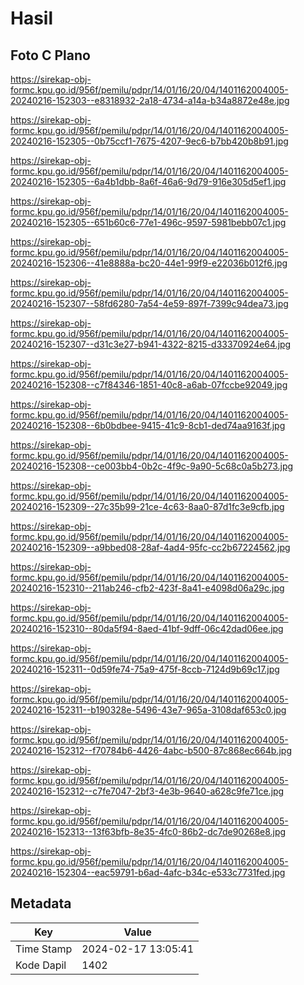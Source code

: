 # Hasil

## Foto C Plano

https://sirekap-obj-formc.kpu.go.id/956f/pemilu/pdpr/14/01/16/20/04/1401162004005-20240216-152303--e8318932-2a18-4734-a14a-b34a8872e48e.jpg

https://sirekap-obj-formc.kpu.go.id/956f/pemilu/pdpr/14/01/16/20/04/1401162004005-20240216-152305--0b75ccf1-7675-4207-9ec6-b7bb420b8b91.jpg

https://sirekap-obj-formc.kpu.go.id/956f/pemilu/pdpr/14/01/16/20/04/1401162004005-20240216-152305--6a4b1dbb-8a6f-46a6-9d79-916e305d5ef1.jpg

https://sirekap-obj-formc.kpu.go.id/956f/pemilu/pdpr/14/01/16/20/04/1401162004005-20240216-152305--651b60c6-77e1-496c-9597-5981bebb07c1.jpg

https://sirekap-obj-formc.kpu.go.id/956f/pemilu/pdpr/14/01/16/20/04/1401162004005-20240216-152306--41e8888a-bc20-44e1-99f9-e22036b012f6.jpg

https://sirekap-obj-formc.kpu.go.id/956f/pemilu/pdpr/14/01/16/20/04/1401162004005-20240216-152307--58fd6280-7a54-4e59-897f-7399c94dea73.jpg

https://sirekap-obj-formc.kpu.go.id/956f/pemilu/pdpr/14/01/16/20/04/1401162004005-20240216-152307--d31c3e27-b941-4322-8215-d33370924e64.jpg

https://sirekap-obj-formc.kpu.go.id/956f/pemilu/pdpr/14/01/16/20/04/1401162004005-20240216-152308--c7f84346-1851-40c8-a6ab-07fccbe92049.jpg

https://sirekap-obj-formc.kpu.go.id/956f/pemilu/pdpr/14/01/16/20/04/1401162004005-20240216-152308--6b0bdbee-9415-41c9-8cb1-ded74aa9163f.jpg

https://sirekap-obj-formc.kpu.go.id/956f/pemilu/pdpr/14/01/16/20/04/1401162004005-20240216-152308--ce003bb4-0b2c-4f9c-9a90-5c68c0a5b273.jpg

https://sirekap-obj-formc.kpu.go.id/956f/pemilu/pdpr/14/01/16/20/04/1401162004005-20240216-152309--27c35b99-21ce-4c63-8aa0-87d1fc3e9cfb.jpg

https://sirekap-obj-formc.kpu.go.id/956f/pemilu/pdpr/14/01/16/20/04/1401162004005-20240216-152309--a9bbed08-28af-4ad4-95fc-cc2b67224562.jpg

https://sirekap-obj-formc.kpu.go.id/956f/pemilu/pdpr/14/01/16/20/04/1401162004005-20240216-152310--211ab246-cfb2-423f-8a41-e4098d06a29c.jpg

https://sirekap-obj-formc.kpu.go.id/956f/pemilu/pdpr/14/01/16/20/04/1401162004005-20240216-152310--80da5f94-8aed-41bf-9dff-06c42dad06ee.jpg

https://sirekap-obj-formc.kpu.go.id/956f/pemilu/pdpr/14/01/16/20/04/1401162004005-20240216-152311--0d59fe74-75a9-475f-8ccb-7124d9b69c17.jpg

https://sirekap-obj-formc.kpu.go.id/956f/pemilu/pdpr/14/01/16/20/04/1401162004005-20240216-152311--b190328e-5496-43e7-965a-3108daf653c0.jpg

https://sirekap-obj-formc.kpu.go.id/956f/pemilu/pdpr/14/01/16/20/04/1401162004005-20240216-152312--f70784b6-4426-4abc-b500-87c868ec664b.jpg

https://sirekap-obj-formc.kpu.go.id/956f/pemilu/pdpr/14/01/16/20/04/1401162004005-20240216-152312--c7fe7047-2bf3-4e3b-9640-a628c9fe71ce.jpg

https://sirekap-obj-formc.kpu.go.id/956f/pemilu/pdpr/14/01/16/20/04/1401162004005-20240216-152313--13f63bfb-8e35-4fc0-86b2-dc7de90268e8.jpg

https://sirekap-obj-formc.kpu.go.id/956f/pemilu/pdpr/14/01/16/20/04/1401162004005-20240216-152304--eac59791-b6ad-4afc-b34c-e533c7731fed.jpg


## Metadata

| Key        | Value               |
| ---------- | ------------------- |
| Time Stamp | 2024-02-17 13:05:41 |
| Kode Dapil | 1402                |



